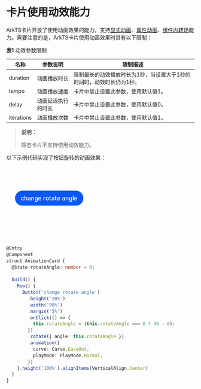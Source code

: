 # 卡片使用动效能力


ArkTS卡片开放了使用动画效果的能力，支持[显式动画](../reference/apis-arkui/arkui-ts/ts-explicit-animation.md)、[属性动画](../reference/apis-arkui/arkui-ts/ts-animatorproperty.md)、[组件内转场](../reference/apis-arkui/arkui-ts/ts-transition-animation-component.md)能力。需要注意的是，ArkTS卡片使用动画效果时具有以下限制：

**表1** 动效参数限制

| 名称 | 参数说明 | 限制描述 |
| -------- | -------- | -------- |
| duration | 动画播放时长 | 限制最长的动效播放时长为1秒，当设置大于1秒的时间时，动效时长仍为1秒。 |
| tempo | 动画播放速度 | 卡片中禁止设置此参数，使用默认值1。 |
| delay | 动画延迟执行的时长 | 卡片中禁止设置此参数，使用默认值0。 |
| iterations | 动画播放次数 | 卡片中禁止设置此参数，使用默认值1。 |

>**说明：**
>
>静态卡片不支持使用动效能力。

以下示例代码实现了按钮旋转的动画效果：  
![WidgetAnimation](figures/WidgetAnimation.gif)



```ts
@Entry
@Component
struct AnimationCard {
  @State rotateAngle: number = 0;

  build() {
    Row() {
      Button('change rotate angle')
        .height('20%')
        .width('90%')
        .margin('5%')
        .onClick(() => {
          this.rotateAngle = (this.rotateAngle === 0 ? 90 : 0);
        })
        .rotate({ angle: this.rotateAngle })
        .animation({
          curve: Curve.EaseOut,
          playMode: PlayMode.Normal,
        })
    }.height('100%').alignItems(VerticalAlign.Center)
  }
}
```

